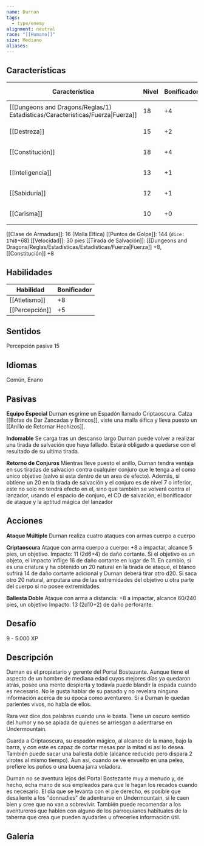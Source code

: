 ```yaml
---
name: Durnan
tags:
  - type/enemy
alignment: neutral
race: "[[Humano]]"
size: Mediano
aliases:
---
```


## Características
| Característica                                                                 | Nivel | Bonificador | Lanzar dado      |
| ------------------------------------------------------------------------------ | ----- | ----------- | ---------------- |
| [[Dungeons and Dragons/Reglas/1) Estadisticas/Características/Fuerza\|Fuerza]] | 18    | +4          | `dice: 1d20 + 0` |
| [[Destreza]]                                                                   | 15    | +2          | `dice: 1d20 + 0` |
| [[Constitución]]                                                               | 18    | +4          | `dice: 1d20 + 0` |
| [[Inteligencia]]                                                               | 13    | +1          | `dice: 1d20 + 0` |
| [[Sabiduría]]                                                                  | 12    | +1          | `dice: 1d20 + 0` |
| [[Carisma]]                                                                    | 10    | +0          | `dice: 1d20 + 0` |

[[Clase de Armadura]]: 16 (Malla Elfica)
[[Puntos de Golpe]]: 144 (`dice: 17d8`+68)
[[Velocidad]]: 30 pies
[[Tirada de Salvación]]: [[Dungeons and Dragons/Reglas/Estadisticas/Estadisticas/Fuerza|Fuerza]] +8, [[Constitución]] +8

## Habilidades
| Habilidad      | Bonificador |
| -------------- | ----------- |
| [[Atletismo]]  | +8          |
| [[Percepción]] | +5          |

## Sentidos

Percepción pasiva 15

## Idiomas

Común, Enano

## Pasivas

**Equipo Especial**
Durnan esgrime un Espadón llamado Criptaoscura. Calza [[Botas de Dar Zancadas y Brincos]], viste una malla élfica y lleva puesto un [[Anillo de Retornar Hechizos]].

**Indomable**
Se carga tras un descanso largo
Durnan puede volver a realizar una tirada de salvación que haya fallado. Estará obligado a quedarse con el resultado de su ultima tirada.

**Retorno de Conjuros**
Mientras lleve puesto el anillo, Durnan tendra ventaja en sus tiradas de salvacion contra cualquier conjuro que le tenga a el como unico objetivo (salvo si esta dentro de un area de efecto). 
Además, si obtiene un 20 en la tirada de salvación y el conjuro es de nivel 7 o inferior, este no solo no tendrá efecto en el, sino que también se volverá contra el lanzador, usando el espacio de conjuro, el CD de salvación, el bonificador de ataque y la aptitud mágica del lanzador

## Acciones

**Ataque Múltiple**
Durnan realiza cuatro ataques con armas cuerpo a cuerpo

**Criptaoscura**
Ataque con arma cuerpo a cuerpo: +8 a impactar, alcance 5 pies, un objetivo.
Impacto: 11 (2d6+4) de daño cortante.
Si el objetivo es un objeto, el impacto inflige 16 de daño cortante en lugar de 11. En cambio, si es una criatura y ha obtenido un 20 natural en la tirada de ataque, el blanco sufrirá 14 de daño cortante adicional y Durnan deberá tirar otro d20. Si saca otro 20 natural, amputara una de las extremidades del objetivo u otra parte del cuerpo si no posee extremidades.

**Ballesta Doble**
Ataque con arma a distancia: +8 a impactar, alcance 60/240 pies, un objetivo
Impacto: 13 (2d10+2) de daño perforante.


## Desafío

9 - 5.000 XP

## Descripción

Durnan es el propietario y gerente del Portal Bostezante. Aunque tiene el aspecto de un hombre de mediana edad cuyos mejores días ya quedaron atrás, posee una mente despierta y todavía puede blandir la espada cuando es necesario. No le gusta hablar de su pasado y no revelara ninguna información acerca de su época como aventurero. Si a Durnan le quedan parientes vivos, no habla de ellos. 

Rara vez dice dos palabras cuando una le basta. Tiene un oscuro sentido del humor y no se apiada de quienes se arriesgan a adentrarse en Undermountain.

Guarda a Criptaoscura, su espadón mágico, al alcance de la mano, bajo la barra, y con este es capaz de cortar mesas por la mitad si así lo desea. También puede sacar una ballesta doble (alcance reducido pero dispara 2 virotes al mismo tiempo). Aun así, cuando se ve envuelto en una pelea, prefiere los puños o una buena jarra voladora.

Durnan no se aventura lejos del Portal Bostezante muy a menudo y, de hecho, echa mano de sus empleados para que le hagan los recados cuando es necesario. El día que se levanta con el pie derecho, es posible que desaliente a los "donnadies" de adentrarse en Undermountain, si le caen bien y cree que no van a sobrevivir. También puede recomendar a los aventureros que hablen con alguno de los parroquianos habituales de la taberna que crea que pueden ayudarles u ofrecerles información útil.

## Galería